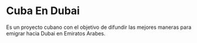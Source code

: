 # Cuba En Dubai
Es un proyecto cubano con el objetivo de difundir las mejores maneras para emigrar hacia Dubai en Emiratos Arabes.
